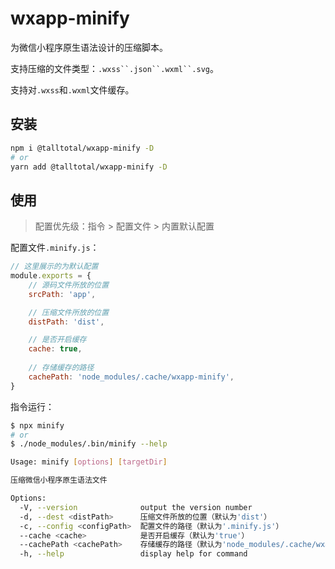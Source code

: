 # wxapp-minify

为微信小程序原生语法设计的压缩脚本。

支持压缩的文件类型：`.wxss``.json``.wxml``.svg`。

支持对`.wxss`和`.wxml`文件缓存。



## 安装
```bash
npm i @talltotal/wxapp-minify -D
# or
yarn add @talltotal/wxapp-minify -D
```



## 使用
> 配置优先级：指令 > 配置文件 > 内置默认配置

配置文件`.minify.js`：
```js
// 这里展示的为默认配置
module.exports = {
    // 源码文件所放的位置
    srcPath: 'app',

    // 压缩文件所放的位置
    distPath: 'dist',

    // 是否开启缓存
    cache: true,
    
    // 存储缓存的路径
    cachePath: 'node_modules/.cache/wxapp-minify',
}
```


指令运行：
```bash
$ npx minify
# or
$ ./node_modules/.bin/minify --help

Usage: minify [options] [targetDir]

压缩微信小程序原生语法文件

Options:
  -V, --version              output the version number
  -d, --dest <distPath>      压缩文件所放的位置（默认为'dist'）
  -c, --config <configPath>  配置文件的路径（默认为'.minify.js'）
  --cache <cache>            是否开启缓存（默认为'true'）
  --cachePath <cachePath>    存储缓存的路径（默认为'node_modules/.cache/wxapp-minify'）
  -h, --help                 display help for command
```

